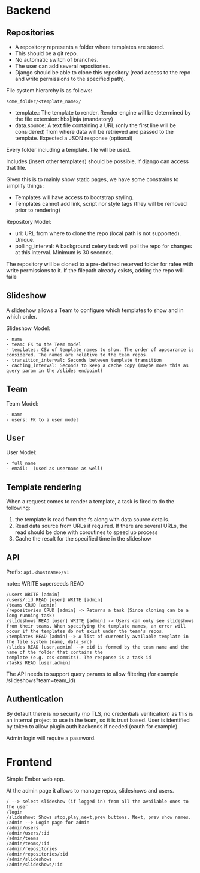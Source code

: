 Backend
=======


Repositories
------------

- A repository represents a folder where templates are stored.
- This should be a git repo.
- No automatic switch of branches.
- The user can add several repositories.
- Django should be able to clone this repository (read access to the repo and write permissions to the specified path).


File system hierarchy is as follows:

`some_folder/<template_name>/`

- template.<ext>: The template to render. Render engine will be determined by the file extension: hbs|jinja (mandatory)
- data.source: A text file containing a URL (only the first line will be considered) from where data will be retrieved and passed to the template. Expected a
  JSON response (optional)


Every folder including a template.<ext> file will be used.

Includes (insert other templates) should be possible, if django can access that file.

Given this is to mainly show static pages, we have some constrains to simplify things:

- Templates will have access to bootstrap styling.
- Templates cannot add link, script nor style tags (they will be removed prior to rendering)


Repository Model:

- url: URL from where to clone the repo (local path is not supported). Unique.
- polling_interval: A background celery task will poll the repo for changes at this interval. Minimum is 30 seconds.

The repository will be cloned to a pre-defined reserved folder for rafee with write permissions to it.
If the filepath already exists, adding the repo will faile


Slideshow
---------

A slideshow allows a Team to configure which templates to show and in which order.

Slideshow Model:

    - name
    - team: FK to the Team model
    - templates: CSV of template names to show. The order of appearance is considered. The names are relative to the team repos.
    - transition_interval: Seconds between template transition
    - caching_interval: Seconds to keep a cache copy (maybe move this as query param in the /slides endpoint)

Team
----

Team Model:

    - name
    - users: FK to a user model

User
----

User Model:

    - full_name
    - email:  (used as username as well)


Template rendering
------------------

When a request comes to render a template, a task is fired to do the following:

1. the template is read from the fs along with data source details.
2. Read data source from URLs if required. If there are several URLs, the read should be done with coroutines to speed up process
3. Cache the result for the specified time in the slideshow


API
---

Prefix: `api.<hostname>/v1`

note:: WRITE superseeds READ

    /users WRITE [admin]
    /users/:id READ [user] WRITE [admin]
    /teams CRUD [admin]
    /repositories CRUD [admin] -> Returns a task (Since cloning can be a long running task)
    /slideshows READ [user] WRITE [admin] -> Users can only see slideshows from their teams. When specifying the template names, an error will occur if the templates do not exist under the team's repos.
    /templates READ [admin]--> A list of currently available template in the file system (name, data_src)
    /slides READ [user,admin] --> :id is formed by the team name and the name of the folder that contains the
    template (e.g. css-commits). The response is a task id
    /tasks READ [user,admin]

The API needs to support query params to allow filtering (for example /slideshows?team=team_id)

Authentication
--------------

By default there is no security (no TLS, no credentials verification) as this is an internal project to use in the team, so it is trust based.
User is identified by token to allow plugin auth backends if needed (oauth for example).

Admin login will require a password.


Frontend
========

Simple Ember web app.

At the admin page it allows to manage repos, slideshows and users.


    / --> select slideshow (if logged in) from all the available ones to the user
    /login
    /slideshow: Shows stop,play,next,prev buttons. Next, prev show names.
    /admin --> Login page for admin
    /admin/users
    /admin/users/:id
    /admin/teams
    /admin/teams/:id
    /admin/repositories
    /admin/repositories/:id
    /admin/slideshows
    /admin/slideshows/:id
